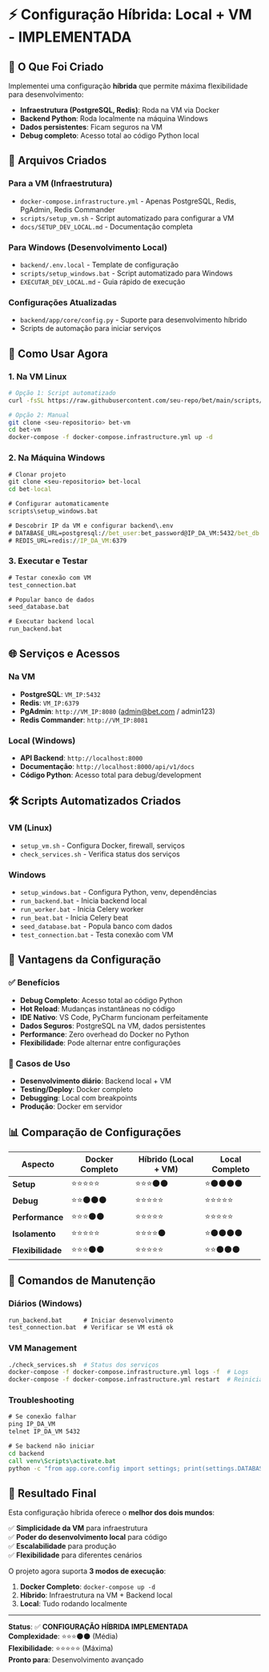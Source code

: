 # ⚡ Configuração Híbrida: Local + VM - IMPLEMENTADA

## 🎯 O Que Foi Criado

Implementei uma configuração **híbrida** que permite máxima flexibilidade para desenvolvimento:

- **Infraestrutura (PostgreSQL, Redis)**: Roda na VM via Docker
- **Backend Python**: Roda localmente na máquina Windows
- **Dados persistentes**: Ficam seguros na VM
- **Debug completo**: Acesso total ao código Python local

## 📁 Arquivos Criados

### Para a VM (Infraestrutura)

- `docker-compose.infrastructure.yml` - Apenas PostgreSQL, Redis, PgAdmin, Redis Commander
- `scripts/setup_vm.sh` - Script automatizado para configurar a VM
- `docs/SETUP_DEV_LOCAL.md` - Documentação completa

### Para Windows (Desenvolvimento Local)

- `backend/.env.local` - Template de configuração
- `scripts/setup_windows.bat` - Script automatizado para Windows
- `EXECUTAR_DEV_LOCAL.md` - Guia rápido de execução

### Configurações Atualizadas

- `backend/app/core/config.py` - Suporte para desenvolvimento híbrido
- Scripts de automação para iniciar serviços

## 🚀 Como Usar Agora

### 1. Na VM Linux

```bash
# Opção 1: Script automatizado
curl -fsSL https://raw.githubusercontent.com/seu-repo/bet/main/scripts/setup_vm.sh | bash

# Opção 2: Manual
git clone <seu-repositorio> bet-vm
cd bet-vm
docker-compose -f docker-compose.infrastructure.yml up -d
```

### 2. Na Máquina Windows

```cmd
# Clonar projeto
git clone <seu-repositorio> bet-local
cd bet-local

# Configurar automaticamente
scripts\setup_windows.bat

# Descobrir IP da VM e configurar backend\.env
# DATABASE_URL=postgresql://bet_user:bet_password@IP_DA_VM:5432/bet_db
# REDIS_URL=redis://IP_DA_VM:6379
```

### 3. Executar e Testar

```cmd
# Testar conexão com VM
test_connection.bat

# Popular banco de dados
seed_database.bat

# Executar backend local
run_backend.bat
```

## 🌐 Serviços e Acessos

### Na VM

- **PostgreSQL**: `VM_IP:5432`
- **Redis**: `VM_IP:6379`
- **PgAdmin**: `http://VM_IP:8080` (admin@bet.com / admin123)
- **Redis Commander**: `http://VM_IP:8081`

### Local (Windows)

- **API Backend**: `http://localhost:8000`
- **Documentação**: `http://localhost:8000/api/v1/docs`
- **Código Python**: Acesso total para debug/development

## 🛠️ Scripts Automatizados Criados

### VM (Linux)

- `setup_vm.sh` - Configura Docker, firewall, serviços
- `check_services.sh` - Verifica status dos serviços

### Windows

- `setup_windows.bat` - Configura Python, venv, dependências
- `run_backend.bat` - Inicia backend local
- `run_worker.bat` - Inicia Celery worker
- `run_beat.bat` - Inicia Celery beat
- `seed_database.bat` - Popula banco com dados
- `test_connection.bat` - Testa conexão com VM

## 🎯 Vantagens da Configuração

### ✅ Benefícios

- **Debug Completo**: Acesso total ao código Python
- **Hot Reload**: Mudanças instantâneas no código
- **IDE Nativo**: VS Code, PyCharm funcionam perfeitamente
- **Dados Seguros**: PostgreSQL na VM, dados persistentes
- **Performance**: Zero overhead do Docker no Python
- **Flexibilidade**: Pode alternar entre configurações

### 🔄 Casos de Uso

- **Desenvolvimento diário**: Backend local + VM
- **Testing/Deploy**: Docker completo
- **Debugging**: Local com breakpoints
- **Produção**: Docker em servidor

## 📊 Comparação de Configurações

| Aspecto           | Docker Completo | Híbrido (Local + VM) | Local Completo |
| ----------------- | --------------- | -------------------- | -------------- |
| **Setup**         | ⭐⭐⭐⭐⭐      | ⭐⭐⭐⚫⚫           | ⭐⚫⚫⚫⚫     |
| **Debug**         | ⭐⭐⚫⚫⚫      | ⭐⭐⭐⭐⭐           | ⭐⭐⭐⭐⭐     |
| **Performance**   | ⭐⭐⭐⚫⚫      | ⭐⭐⭐⭐⭐           | ⭐⭐⭐⭐⭐     |
| **Isolamento**    | ⭐⭐⭐⭐⭐      | ⭐⭐⭐⭐⚫           | ⭐⚫⚫⚫⚫     |
| **Flexibilidade** | ⭐⭐⭐⚫⚫      | ⭐⭐⭐⭐⭐           | ⭐⭐⚫⚫⚫     |

## 🔧 Comandos de Manutenção

### Diários (Windows)

```cmd
run_backend.bat      # Iniciar desenvolvimento
test_connection.bat  # Verificar se VM está ok
```

### VM Management

```bash
./check_services.sh  # Status dos serviços
docker-compose -f docker-compose.infrastructure.yml logs -f  # Logs
docker-compose -f docker-compose.infrastructure.yml restart  # Reiniciar
```

### Troubleshooting

```cmd
# Se conexão falhar
ping IP_DA_VM
telnet IP_DA_VM 5432

# Se backend não iniciar
cd backend
call venv\Scripts\activate.bat
python -c "from app.core.config import settings; print(settings.DATABASE_URL)"
```

## 🎉 Resultado Final

Esta configuração híbrida oferece o **melhor dos dois mundos**:

✅ **Simplicidade da VM** para infraestrutura  
✅ **Poder do desenvolvimento local** para código  
✅ **Escalabilidade** para produção  
✅ **Flexibilidade** para diferentes cenários

O projeto agora suporta **3 modos de execução**:

1. **Docker Completo**: `docker-compose up -d`
2. **Híbrido**: Infraestrutura na VM + Backend local
3. **Local**: Tudo rodando localmente

---

**Status**: ✅ **CONFIGURAÇÃO HÍBRIDA IMPLEMENTADA**  
**Complexidade**: ⭐⭐⭐⚫⚫ (Média)  
**Flexibilidade**: ⭐⭐⭐⭐⭐ (Máxima)  
**Pronto para**: Desenvolvimento avançado
